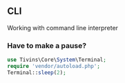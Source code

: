 
## CLI

Working with command line interpreter


### Have to make a pause?

```php
use Tivins\Core\System\Terminal;
require 'vendor/autoload.php';
Terminal::sleep(2);
```
